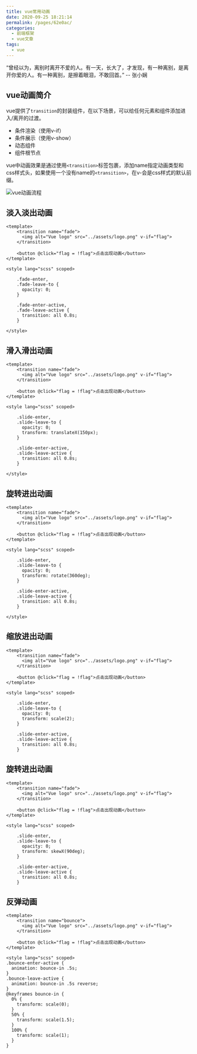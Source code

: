 ```yaml
---
title: vue常用动画
date: 2020-09-25 18:21:14
permalink: /pages/62e0ac/
categories: 
  - 前端框架
  - vue文章
tags: 
  - vue
---
```


“曾经以为，离别时离开不爱的人。有一天，长大了，才发现，有一种离别，是离开你爱的人。有一种离别，是擦着眼泪，不敢回首。”  -- 张小娴

<!-- more -->

## vue动画简介

vue提供了`transition`的封装组件，在以下场景，可以给任何元素和组件添加进入/离开的过渡。

- 条件渲染（使用v-if）
- 条件展示（使用v-show）
- 动态组件
- 组件根节点

vue中动画效果是通过使用`<transition>`标签包裹，添加name指定动画类型和css样式头，如果使用一个没有name的`<transition>`，在v-会是css样式的默认前缀。

![vue动画流程](https://i.loli.net/2020/09/25/l2ENQXnKCopaFW7.png)

## 淡入淡出动画

``` vue
<template>
    <transition name="fade">
      <img alt="Vue logo" src="../assets/logo.png" v-if="flag">
    </transition>

    <button @click="flag = !flag">点击出现动画</button>
</template>   

<style lang="scss" scoped>

    .fade-enter,
    .fade-leave-to {
      opacity: 0;
    }

    .fade-enter-active,
    .fade-leave-active {
      transition: all 0.8s;
    }

</style>
```

## 滑入滑出动画

``` vue
<template>
    <transition name="fade">
      <img alt="Vue logo" src="../assets/logo.png" v-if="flag">
    </transition>

    <button @click="flag = !flag">点击出现动画</button>
</template>   

<style lang="scss" scoped>

    .slide-enter,
    .slide-leave-to {
      opacity: 0;
      transform: translateX(150px);
    }

    .slide-enter-active,
    .slide-leave-active {
      transition: all 0.8s;
    }

</style>
```

## 旋转进出动画

``` vue
<template>
    <transition name="fade">
      <img alt="Vue logo" src="../assets/logo.png" v-if="flag">
    </transition>

    <button @click="flag = !flag">点击出现动画</button>
</template>   

<style lang="scss" scoped>

    .slide-enter,
    .slide-leave-to {
      opacity: 0;
      transform: rotate(360deg);
    }

    .slide-enter-active,
    .slide-leave-active {
      transition: all 0.8s;
    }

</style>
```

## 缩放进出动画

``` vue
<template>
    <transition name="fade">
      <img alt="Vue logo" src="../assets/logo.png" v-if="flag">
    </transition>

    <button @click="flag = !flag">点击出现动画</button>
</template>   

<style lang="scss" scoped>

    .slide-enter,
    .slide-leave-to {
      opacity: 0;
      transform: scale(2);
    }

    .slide-enter-active,
    .slide-leave-active {
      transition: all 0.8s;
    }
```

## 旋转进出动画

``` vue
<template>
    <transition name="fade">
      <img alt="Vue logo" src="../assets/logo.png" v-if="flag">
    </transition>

    <button @click="flag = !flag">点击出现动画</button>
</template>   

<style lang="scss" scoped>

    .slide-enter,
    .slide-leave-to {
      opacity: 0;
      transform: skewX(90deg);
    }

    .slide-enter-active,
    .slide-leave-active {
      transition: all 0.8s;
    }
```

## 反弹动画

``` vue
<template>
    <transition name="bounce">
      <img alt="Vue logo" src="../assets/logo.png" v-if="flag">
    </transition>

    <button @click="flag = !flag">点击出现动画</button>
</template>   

<style lang="scss" scoped>
.bounce-enter-active {
  animation: bounce-in .5s;
}
.bounce-leave-active {
  animation: bounce-in .5s reverse;
}
@keyframes bounce-in {
  0% {
    transform: scale(0);
  }
  50% {
    transform: scale(1.5);
  }
  100% {
    transform: scale(1);
  }
}
```